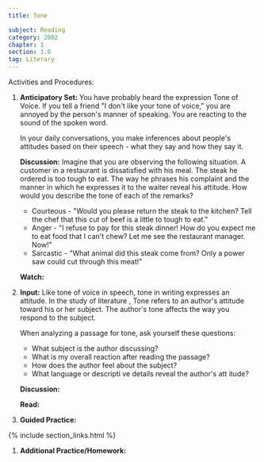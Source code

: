 ```yaml
---
title: Tone

subject: Reading
category: 2002
chapter: 1
section: 1.0
tag: Literary
---
```

Activities and Procedures:

 1. **Anticipatory Set:** You have probably heard the expression Tone of Voice. lf you tell a friend "I don't like your tone of voice," you are annoyed by the person's manner of speaking. You are reacting to the sound of the spoken word.

    In your daily conversations, you make inferences about people's attitudes based on their speech - what they say and how they say it.

    **Discussion:** Imagine that you are observing the following situation. A customer in a restaurant is dissatisfied with his meal. The steak he ordered is too tough to eat. The way he phrases his complaint and the manner in which he expresses it to the waiter reveal his attitude. How would you describe the tone of each of the remarks?

    * Courteous - "Would you please return the steak to the kitchen? Tell the chef that this cut of beef is a little to tough to eat."
    * Anger - "I refuse to pay for this steak dinner! How do you expect me to eat food that I can't chew? Let me see the restaurant manager. Now!"
    * Sarcastic - "What animal did this steak come from? Only a power saw could cut through this meat!"

    **Watch:**

 1. **Input:** Like tone of voice in speech, tone in writing expresses an attitude. In the study of literature , Tone refers to an author's attitude toward his or her subject. The author's tone affects the way you respond to the subject.

    When analyzing a passage for tone, ask yourself these questions:

    * What subject is the author discussing?
    * What is my overall reaction after reading the passage?
    * How does the author feel about the subject?
    * What language or descripti ve details reveal the author's att itude?

    **Discussion:**

    **Read:**

 1. **Guided Practice:**

{% include section_links.html %}


 1. **Additional Practice/Homework:**